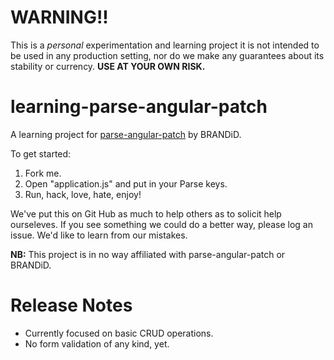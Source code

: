 WARNING!!
==========
This is a *personal* experimentation and learning project it is not intended to be used in any production setting, nor do we make any guarantees about its stability or currency. **USE AT YOUR OWN RISK.**

learning-parse-angular-patch
============================
A learning project for [parse-angular-patch](https://github.com/brandid/parse-angular-patch "parse-angular-patch") by BRANDiD. 

To get started:

1. Fork me.
2. Open "application.js" and put in your Parse keys.
3. Run, hack, love, hate, enjoy!

We've put this on Git Hub as much to help others as to solicit help ourseleves. If you see something we could do a better way, please log an issue. We'd like to learn from our mistakes.

**NB:** This project is in no way affiliated with parse-angular-patch or BRANDiD.

Release Notes
==============

- Currently focused on basic CRUD operations.
- No form validation of any kind, yet.
